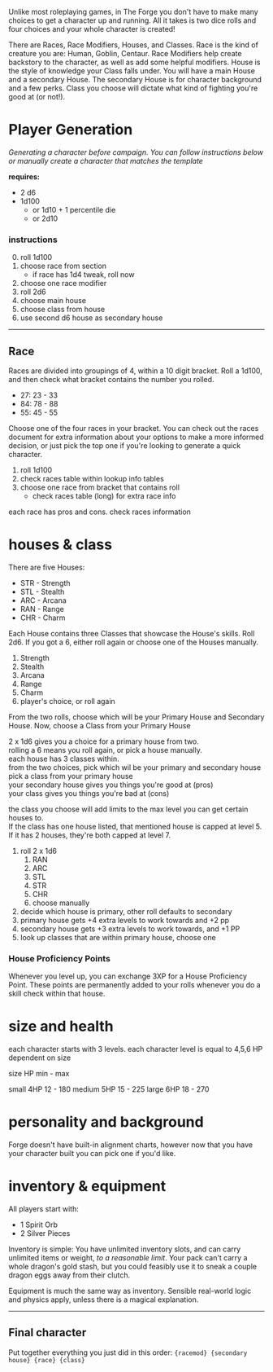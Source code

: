 <!-- @todo add bracketed list of races to here  -->
Unlike most roleplaying games, in The Forge you don't have to make many choices to get a character up and running. All it takes is two dice rolls and four choices and your whole character is created!

There are Races, Race Modifiers, Houses, and Classes. 
Race is the kind of creature you are: Human, Goblin, Centaur. 
Race Modifiers help create backstory to the character, as well as add some helpful modifiers.
House is the style of knowledge your Class falls under. You will have a main House and a secondary House. The secondary House is for character background and a few perks. 
Class you choose will dictate what kind of fighting you're good at (or not!).

# Player Generation
_Generating a character before campaign. You can follow instructions below or manually create a character that matches the template_

**requires:**
* 2 d6
* 1d100
  * or 1d10 + 1 percentile die
  * or 2d10



### instructions
0. roll 1d100
0. choose race from section
    * if race has 1d4 tweak, roll now
0. choose one race modifier
0. roll 2d6
0. choose main house
0. choose class from house
0. use second d6 house as secondary house
---

## Race
Races are divided into groupings of 4, within a 10 digit bracket. 
Roll a 1d100, and then check what bracket contains the number you rolled.

* 27: 23 - 33
* 84: 78 - 88
* 55: 45 - 55

Choose one of the four races in your bracket. You can check out the races document for extra information about your options to make a more informed decision, or just pick the top one if you're looking to generate a quick character.

1. roll 1d100
2. check races table within lookup info tables
3. choose one race from bracket that contains roll
    * check races table (long) for extra race info

each race has pros and cons. check races information

# houses & class
There are five Houses:
  * STR - Strength
  * STL - Stealth
  * ARC - Arcana
  * RAN - Range
  * CHR - Charm
  
Each House contains three Classes that showcase the House's skills.
Roll 2d6. If you got a 6, either roll again or choose one of the Houses manually.

1. Strength
2. Stealth
3. Arcana
4. Range
5. Charm
6. player's choice, or roll again

From the two rolls, choose which will be your Primary House and Secondary House. 
Now, choose a Class from your Primary House

2 x 1d6 gives you a choice for a primary house from two. \
rolling a 6 means you roll again, or pick a house manually. \
each house has 3 classes within. \
from the two choices, pick which wil be your primary and secondary house \
pick a class from your primary house \
your secondary house gives you things you're good at (pros) \
your class gives you things you're bad at (cons)


the class you choose will add limits to the max level you can get certain houses to. \
If the class has one house listed, that mentioned house is capped at level 5.
If it has 2 houses, they're both capped at level 7.

1. roll 2 x 1d6
    1. RAN
    2. ARC
    3. STL
    4. STR
    5. CHR
    6. choose manually
2. decide which house is primary, other roll defaults to secondary
3. primary house gets +4 extra levels to work towards and +2 pp
4. secondary house gets +3 extra levels to work towards, and +1 PP
5. look up classes that are within primary house, choose one

### House Proficiency Points

Whenever you level up, you can exchange 3XP for a House Proficiency Point. These points are permanently added to your rolls whenever you do a skill check within that house.


# size and health

each character starts with 3 levels.
each character level is equal to 4,5,6 HP dependent on size 


size    HP      min - max

small   4HP     12 - 180
medium  5HP     15 - 225
large   6HP     18 - 270


# personality and background

Forge doesn't have built-in alignment charts, however now that you have your character built you can pick one if you'd like. 

# inventory & equipment

All players start with: 
* 1 Spirit Orb
* 2 Silver Pieces

Inventory is simple: You have unlimited inventory slots, and can carry unlimited items or weight, _to a reasonable limit_. Your pack can't carry a whole dragon's gold stash, but you could feasibly use it to sneak a couple dragon eggs away from their clutch.

Equipment is much the same way as inventory. Sensible real-world logic and physics apply, unless there is a magical explanation. 

---

## Final character

Put together everything you just did in this order: `{racemod} {secondary house} {race} {class}`

